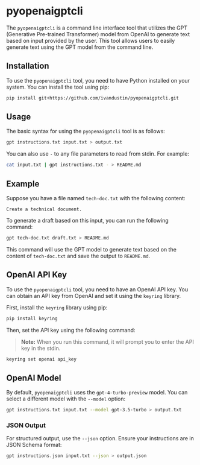 # pyopenaigptcli

The `pyopenaigptcli` is a command line interface tool that utilizes the GPT (Generative Pre-trained Transformer) model from OpenAI to generate text based on input provided by the user. This tool allows users to easily generate text using the GPT model from the command line.

## Installation

To use the `pyopenaigptcli` tool, you need to have Python installed on your system. You can install the tool using pip:

```bash
pip install git+https://github.com/ivandustin/pyopenaigptcli.git
```

## Usage

The basic syntax for using the `pyopenaigptcli` tool is as follows:

```bash
gpt instructions.txt input.txt > output.txt
```

You can also use `-` to any file parameters to read from stdin. For example:

```bash
cat input.txt | gpt instructions.txt - > README.md
```

## Example

Suppose you have a file named `tech-doc.txt` with the following content:

```
Create a technical document.
```

To generate a draft based on this input, you can run the following command:

```bash
gpt tech-doc.txt draft.txt > README.md
```

This command will use the GPT model to generate text based on the content of `tech-doc.txt` and save the output to `README.md`.

## OpenAI API Key

To use the `pyopenaigptcli` tool, you need to have an OpenAI API key. You can obtain an API key from OpenAI and set it using the `keyring` library. 

First, install the `keyring` library using pip:

```bash
pip install keyring
```

Then, set the API key using the following command:

> **Note:** When you run this command, it will prompt you to enter the API key in the stdin.

```bash
keyring set openai api_key
```

## OpenAI Model

By default, `pyopenaigptcli` uses the `gpt-4-turbo-preview` model. You can select a different model with the `--model` option:

```bash
gpt instructions.txt input.txt --model gpt-3.5-turbo > output.txt
```

### JSON Output

For structured output, use the `--json` option. Ensure your instructions are in JSON Schema format:

```bash
gpt instructions.json input.txt --json > output.json
```
